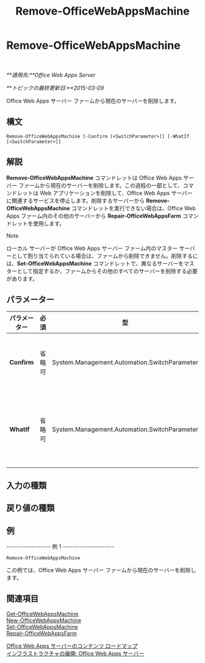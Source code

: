 ﻿---
title: Remove-OfficeWebAppsMachine
TOCTitle: Remove-OfficeWebAppsMachine
ms:assetid: 5ad806f2-67c6-41ed-a708-69db800f492a
ms:mtpsurl: https://technet.microsoft.com/ja-jp/library/JJ219440(v=office.15)
ms:contentKeyID: 48796428
ms.date: 12/22/2017
mtps_version: v=office.15
ms.translationtype: HT
---

# Remove-OfficeWebAppsMachine

 

_**適用先:**Office Web Apps Server_

_**トピックの最終更新日:**2015-03-09_

Office Web Apps サーバー ファームから現在のサーバーを削除します。

## 構文

    Remove-OfficeWebAppsMachine [-Confirm [<SwitchParameter>]] [-WhatIf [<SwitchParameter>]]

## 解説

**Remove-OfficeWebAppsMachine** コマンドレットは Office Web Apps サーバー ファームから現在のサーバーを削除します。この過程の一部として、コマンドレットは Web アプリケーションを削除して、Office Web Apps サーバー に関連するサービスを停止します。削除するサーバーから **Remove-OfficeWebAppsMachine** コマンドレットを実行できない場合は、Office Web Apps ファーム内のその他のサーバーから **Repair-OfficeWebAppsFarm** コマンドレットを使用します。


> [!NOTE]
> ローカル サーバーが Office Web Apps サーバー ファーム内のマスター サーバーとして割り当てられている場合は、ファームから削除できません。削除するには、<STRONG>Set-OfficeWebAppsMachine</STRONG> コマンドレットで、異なるサーバーをマスターとして指定するか、ファームからその他のすべてのサーバーを削除する必要があります。



## パラメーター


<table>
<colgroup>
<col style="width: 25%" />
<col style="width: 25%" />
<col style="width: 25%" />
<col style="width: 25%" />
</colgroup>
<thead>
<tr class="header">
<th>パラメーター</th>
<th>必須</th>
<th>型</th>
<th>説明</th>
</tr>
</thead>
<tbody>
<tr class="odd">
<td><p><strong>Confirm</strong></p></td>
<td><p>省略可</p></td>
<td><p>System.Management.Automation.SwitchParameter</p></td>
<td><p>コマンドを実行する前に確認メッセージを表示します。詳細については、次のコマンドを入力します。<strong>get-help about_commonparameters</strong></p></td>
</tr>
<tr class="even">
<td><p><strong>WhatIf</strong></p></td>
<td><p>省略可</p></td>
<td><p>System.Management.Automation.SwitchParameter</p></td>
<td><p>コマンドを実行する代わりに、コマンドの実行結果を説明するメッセージを表示します。詳細については、次のコマンドを入力します。<strong>get-help about_commonparameters</strong></p></td>
</tr>
</tbody>
</table>


## 入力の種類

## 戻り値の種類

## 例

\------------------ 例 1 ---------------------

    Remove-OfficeWebAppsMachine

この例では、Office Web Apps サーバー ファームから現在のサーバーを削除します。

## 関連項目


[Get-OfficeWebAppsMachine](get-officewebappsmachine.md)  
[New-OfficeWebAppsMachine](new-officewebappsmachine.md)  
[Set-OfficeWebAppsMachine](set-officewebappsmachine.md)  
[Repair-OfficeWebAppsFarm](repair-officewebappsfarm.md)  


[Office Web Apps サーバーのコンテンツ ロードマップ](content-roadmap-for-office-web-apps-server.md)  
[インフラストラクチャの展開: Office Web Apps サーバー](deploy-the-infrastructure-office-web-apps-server.md)  
  

[](deploy-the-infrastructure-office-web-apps-server.md)

